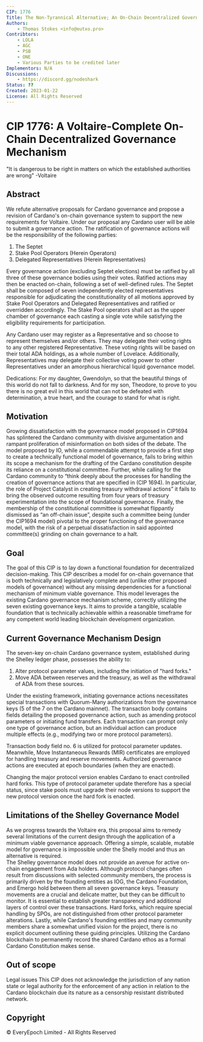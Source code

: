 ```yaml
---
CIP: 1776
Title: The Non-Tyrannical Alternative; An On-Chain Decentralized Governance Mechanism for Voltaire
Authors:
    - Thomas Stokes <info@eutxo.pro>
Contribtors:
    - LOLA
    - AGC
    - PSB
    - ONE
    - Various Parties to be credited later
Implementors: N/A
Discussions:
    - https://discord.gg/nodeshark
Status: ??
Created: 2023-01-22
License: All Rights Reserved
---
```


# CIP 1776: A Voltaire-Complete On-Chain Decentralized Governance Mechanism
"It is dangerous to be right in matters on which the established authorities are wrong" 
-Voltaire

## Abstract
We refute alternative proposals for Cardano governance and propose a revision of Cardano's on-chain governance system to support the new requirements for Voltaire. Under our proposal any Cardano user will be able to submit a governance action. The ratification of governance actions will be the responsibility of the following parties:

1.	The Septet
2.	Stake Pool Operators (Herein Operators)
3.	Delegated Representatives (Herein Representatives) 

Every governance action (excluding Septet elections) must be ratified by all three of these governance bodies using their votes. Ratified actions may then be enacted on-chain, following a set of well-defined rules.
The Septet shall be composed of seven independently elected representatives responsible for adjudicating the constitutionality of all motions approved by Stake Pool Operators and Delegated Representatives and ratified or overridden accordingly. 
The Stake Pool operators shall act as the upper chamber of governance each casting a single vote while satisfying the eligibility requirements for participation. 

Any Cardano user may register as a Representative and so choose to represent themselves and/or others. They may delegate their voting rights to any other registered Representative. These voting rights will be based on their total ADA holdings, as a whole number of Lovelace. Additionally, Representatives may delegate their collective voting power to other Representatives under an amorphous hierarchical liquid governance model.

Dedications: For my daughter, Gwendolyn, so that the beautiful things of this world do not fall to darkness. And for my son, Theodore, to prove to you there is no great evil in this world that can not be defeated with determination, a true heart, and the courage to stand for what is right.

## Motivation
Growing dissatisfaction with the governance model proposed in CIP1694 has splintered the Cardano community with divisive argumentation and rampant proliferation of misinformation on both sides of the debate. The model proposed by IO, while a commendable attempt to provide a first step to create a technically functional model of governance, fails to bring within its scope a mechanism for the drafting of the Cardano constitution despite its reliance on a constitutional committee. Further, while calling for the Cardano community to “think deeply about the processes for handling the creation of governance actions that are specified in (CIP 1694). In particular, the role of Project Catalyst in creating treasury withdrawal actions” it fails to bring the observed outcome resulting from four years of treasury experimentation into the scope of foundational governance. Finally, the membership of the constitutional committee is somewhat flippantly dismissed as “an off-chain issue”, despite such a committee being (under the CIP1694 model) pivotal to the proper functioning of the governance model, with the risk of a perpetual dissatisfaction in said appointed committee(s) grinding on chain governance to a halt. 

## Goal
The goal of this CIP is to lay down a functional foundation for decentralized decision-making. This CIP describes a model for on-chain governance that is both technically and legislatively complete and (unlike other proposed models of governance) without any missing dependencies for a functional mechanism of minimum viable governance. This model leverages the existing Cardano governance mechanism scheme, correctly utilizing the seven existing governance keys. It aims to provide a tangible, scalable foundation that is technically achievable within a reasonable timeframe for any competent world leading blockchain development organization.

## Current Governance Mechanism Design

The seven-key on-chain Cardano governance system, established during the Shelley ledger phase, possesses the ability to:

1.	Alter protocol parameter values, including the initiation of "hard forks."
2.	Move ADA between reserves and the treasury, as well as the withdrawal of ADA from these sources.

Under the existing framework, initiating governance actions necessitates special transactions with Quorum-Many authorizations from the governance keys (5 of the 7 on the Cardano mainnet). The transaction body contains fields detailing the proposed governance action, such as amending protocol parameters or initiating fund transfers. Each transaction can prompt only one type of governance action, but an individual action can produce multiple effects (e.g., modifying two or more protocol parameters).

Transaction body field no. 6 is utilized for protocol parameter updates. Meanwhile, Move Instantaneous Rewards (MIR) certificates are employed for handling treasury and reserve movements. Authorized governance actions are executed at epoch boundaries (when they are enacted).

Changing the major protocol version enables Cardano to enact controlled hard forks. This type of protocol parameter update therefore has a special status, since stake pools must upgrade their node versions to support the new protocol version once the hard fork is enacted.

## Limitations of the Shelley Governance Model

As we progress towards the Voltaire era, this proposal aims to remedy several limitations of the current design through the application of a minimum viable governance approach. Offering a simple, scalable, mutable model for governance is impossible under the Shelly model and thus an alternative is required.  
The Shelley governance model does not provide an avenue for active on-chain engagement from Ada holders. Although protocol changes often result from discussions with selected community members, the process is primarily driven by the founding entities as IOG, the Cardano Foundation, and Emergo hold between them all seven governance keys. 
Treasury movements are a crucial and delicate matter, but they can be difficult to monitor. It is essential to establish greater transparency and additional layers of control over these transactions.
Hard forks, which require special handling by SPOs, are not distinguished from other protocol parameter alterations.
Lastly, while Cardano's founding entities and many community members share a somewhat unified vision for the project, there is no explicit document outlining these guiding principles. Utilizing the Cardano blockchain to permanently record the shared Cardano ethos as a formal Cardano Constitution makes sense.

## Out of scope

Legal issues
This CIP does not acknowledge the jurisdiction of any nation state or legal authority for the enforcement of any action in relation to the Cardano blockchain due its nature as a censorship resistant distributed network.

## Copyright
© EveryEpoch Limited - All Rights Reserved

